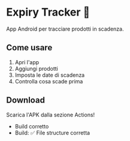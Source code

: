 # Expiry Tracker 📱

App Android per tracciare prodotti in scadenza.

## Come usare
1. Apri l'app
2. Aggiungi prodotti
3. Imposta le date di scadenza
4. Controlla cosa scade prima

## Download
Scarica l'APK dalla sezione Actions!
- Build corretto
- Build: ✅ File structure corretta
